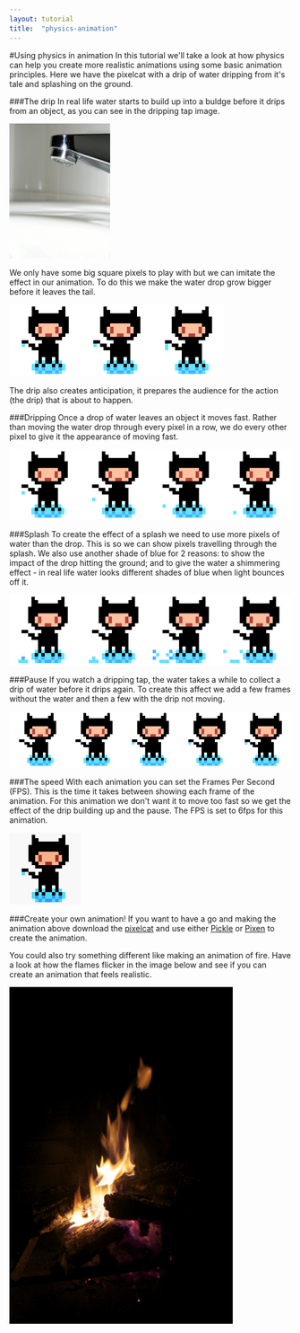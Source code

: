 ```yaml
---
layout: tutorial
title:  "physics-animation"
---
```


#Using physics in animation
In this tutorial we'll take a look at how physics can help you create more realistic animations using some basic animation principles. Here we have the pixelcat with a drip of water dripping from it's tale and splashing on the ground.


###The drip
In real life water starts to build up into a buldge before it drips from an object, as you can see in the dripping tap image.

![](images/animated-drip.gif)

We only have some big square pixels to play with but we can imitate the effect in our animation. To do this we make the water drop grow bigger before it leaves the tail.

![](images/splash-drip1.png)

The drip also creates anticipation, it prepares the audience for the action (the drip) that is about to happen.


###Dripping
Once a drop of water leaves an object it moves fast. Rather than moving the water drop through every pixel in a row, we do every other pixel to give it the appearance of moving fast.

![](images/splash-drip2.png)

###Splash
To create the effect of a splash we need to use more pixels of water than the drop. This is so we can show pixels travelling through the splash. We also use another shade of blue for 2 reasons: to show the impact of the drop hitting the ground; and to give the water a shimmering effect - in real life water looks different shades of blue when light bounces off it.

![](images/splash-drip3.png)

###Pause
If you watch a dripping tap, the water takes a while to collect a drip of water before it drips again. To create this affect we add a few frames without the water and then a few with the drip not moving.

![](images/splash-drip4.png)

###The speed
With each animation you can set the Frames Per Second (FPS). This is the time it takes between showing each frame of the animation. For this animation we don't want it to move too fast so we get the effect of the drip building up and the pause. The FPS is set to 6fps for this animation.

![](images/pixelcat-splash.gif)


###Create your own animation!
If you want to have a go and making the animation above download the [pixelcat](http://coderdojosf.github.io/pixel-art/images/pixelcat-64.gif) and use either [Pickle](http://www.pickleeditor.com/) or [Pixen](http://pixenapp.com/) to create the animation.

You could also try something different like making an animation of fire. Have a look at how the flames flicker in the image below and see if you can create an animation that feels realistic.

![](images/fire.gif)
